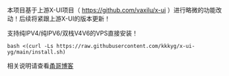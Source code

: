 本项目基于上游X-UI项目（ https://github.com/vaxilu/x-ui ）进行略微的功能改动！后续将紧跟上游X-UI的版本更新！

支持纯IPV4/纯IPV6/双栈V4V6的VPS直接安装！

```
bash <(curl -Ls https://raw.githubusercontent.com/kkkyg/x-ui-yg/main/install.sh)
```

相关说明请查看[甬哥博客](https://kkkyg.blogspot.com/2022/02/x-uiacmex-uiipv4ipv6v4v6vpsvaxilux-ui.html)

